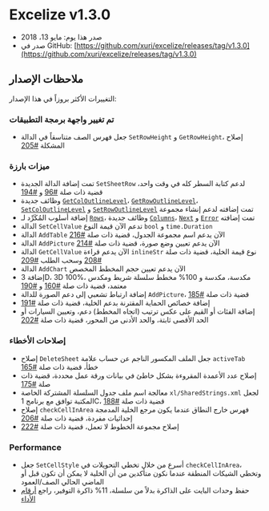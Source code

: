 # Excelize v1.3.0

* صدر هذا يوم: مايو 13، 2018
* صدر في GitHub: [https://github.com/xuri/excelize/releases/tag/v1.3.0](https://github.com/xuri/excelize/releases/tag/v1.3.0)

## ملاحظات الإصدار

التغييرات الأكثر بروزاً في هذا الإصدار:

### تم تغيير واجهة برمجة التطبيقات

* جعل فهرس الصف متناسقاً في الدالة `SetRowHeight` و `GetRowHeight`، إصلاح المشكلة [#205](https://github.com/xuri/excelize/issues/205)

### ميزات بارزة

* تمت إضافة الدالة الجديدة `SetSheetRow` لدعم كتابة السطر كله في وقت واحد، قضية ذات صلة [#96](https://github.com/xuri/excelize/issues/96) و [#194](https://github.com/xuri/excelize/issues/194)
* وظائف جديدة [`GetColOutlineLevel`](https://pkg.go.dev/github.com/xuri/excelize@v1.3.0#File.GetColOutlineLevel)، [`GetRowOutlineLevel`](https://pkg.go.dev/github.com/xuri/excelize@v1.3.0#File.GetRowOutlineLevel)، [`SetColOutlineLevel`](https://pkg.go.dev/github.com/xuri/excelize@v1.3.0#File.SetColOutlineLevel) و [`SetRowOutlineLevel`](https://pkg.go.dev/github.com/xuri/excelize@v1.3.0#File.SetRowOutlineLevel) تمت إضافته لدعم إنشاء مجموعة
* إضافة أسلوب المُكَرِّد لـ [`Rows`](https://pkg.go.dev/github.com/xuri/excelize@v1.3.0#Rows)، وظائف جديدة [`Columns`](https://pkg.go.dev/github.com/xuri/excelize@v1.3.0#Rows.Columns)، [`Next`](https://pkg.go.dev/github.com/xuri/excelize@v1.3.0#Rows.Next) و [`Error`](https://pkg.go.dev/github.com/xuri/excelize@v1.3.0#Rows.Error) تمت إضافته
* الدالة `SetCellValue` تدعم الآن قيمة النوع `bool` و `time.Duration`
* الدالة `AddTable` الآن يدعم اسم مجموعة الجدول، قضية ذات صلة [#216](https://github.com/xuri/excelize/issues/216)
* الدالة `AddPicture` الآن يدعم تعيين وضع صورة، قضية ذات صلة [#214](https://github.com/xuri/excelize/issues/214)
* الدالة `GetCellValue` الآن يدعم قراءة `inlineStr` نوع قيمة الخلية، قضية ذات صلة [#208](https://github.com/xuri/excelize/issues/208) وسحب الطلب [#209](https://github.com/xuri/excelize/issues/209)
* الدالة `AddChart` الآن يدعم تعيين حجم المخطط المخصص
* إضافة 3D، 3D 100%، مكدسة، مكدسة و 100% مخطط سلسلة شريط ومكدس معتمد، قضية ذات صلة [#160](https://github.com/xuri/excelize/issues/160) و [#190](https://github.com/xuri/excelize/issues/190)
* إضافة ارتباط تشعبي إلى دعم الصورة للدالة `AddPicture`، قضية ذات صلة [#185](https://github.com/xuri/excelize/issues/185)
* إضافة خصائص الحماية المقترنة بدعم الخلية، قضية ذات صلة [#191](https://github.com/xuri/excelize/issues/191)
* إضافة الفئات أو القيم على عكس ترتيب (اتجاه المخطط) دعم، وتعيين السيارات أو الحد الأقصى ثابتة، والحد الأدنى من المحور، قضية ذات صلة [#202](https://github.com/xuri/excelize/issues/202)

### إصلاحات الأخطاء

* إصلاح `DeleteSheet` جعل الملف المكسور الناجم عن حساب علامة `activeTab` خطأ، قضية ذات صلة [#165](https://github.com/xuri/excelize/issues/165)
* إصلاح عدد الأعمدة المقروءة بشكل خاطئ في بيانات ورقة عمل محددة، قضية ذات صلة [#175](https://github.com/xuri/excelize/issues/175)
* معالجة اسم ملف جدول السلسلة المشتركة الخاصة `xl/SharedStrings.xml` لجعل المكتبة توافق مع برنامج 1C، قضية ذات صلة [#188](https://github.com/xuri/excelize/issues/188)
* إصلاح `checkCellInArea` فهرس خارج النطاق عندما يكون مرجع الخلية المدمجة إحداثيات مفردة، قضية ذات صلة [#206](https://github.com/xuri/excelize/issues/206)
* إصلاح مجموعة الخطوط لا تعمل، قضية ذات صلة [#222](https://github.com/xuri/excelize/issues/222)

### Performance

* جعل `SetCellStyle` أسرع من خلال تخطي التحويلات في `checkCellInArea`، وتخطي الشيكات المنطقة عندما نكون متأكدين من أن الخلية لا يمكن أن تكون قبل أو الماضي الحالي الصف/العمود
* حفظ وحدات البايت على الذاكرة بدلاً من سلسلة، 11% ذاكرة التوفير، راجع [أرقام الأداء](https://github.com/xuri/excelize/wiki#performance-figures)
